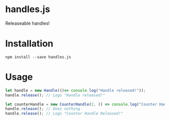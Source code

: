 # handles.js

Releaseable handles!

# Installation

    npm install --save handles.js

# Usage

```javascript
let handle = new Handle(()=> console.log("Handle released!"));
handle.release(); // Logs "Handle released!"

let counterHandle = new CounterHandle(2, () => console.log("Counter Handle Released!"));
handle.release(); // Does nothing
handle.release(); // Logs "Counter Handle Released!"
```
